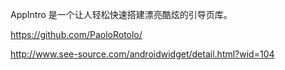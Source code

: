 AppIntro 是一个让人轻松快速搭建漂亮酷炫的引导页库。

https://github.com/PaoloRotolo/


http://www.see-source.com/androidwidget/detail.html?wid=104
